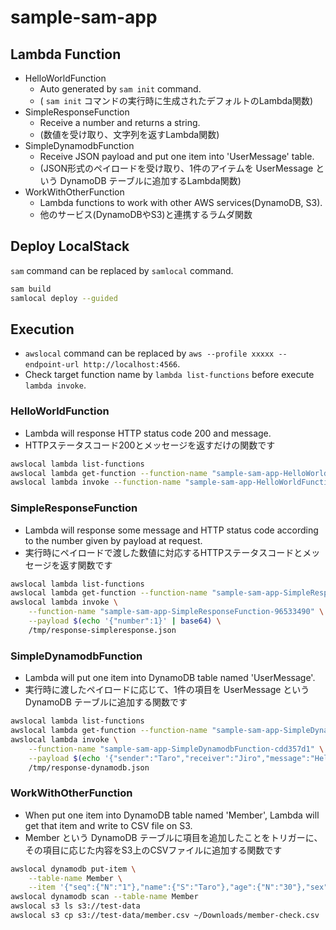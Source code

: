 # sample-sam-app

## Lambda Function

- HelloWorldFunction
  - Auto generated by `sam init` command.
  - ( `sam init` コマンドの実行時に生成されたデフォルトのLambda関数)
- SimpleResponseFunction
  - Receive a number and returns a string.
  - (数値を受け取り、文字列を返すLambda関数)
- SimpleDynamodbFunction
  - Receive JSON payload and put one item into 'UserMessage' table.
  - (JSON形式のペイロードを受け取り、1件のアイテムを UserMessage という DynamoDB テーブルに追加するLambda関数)
- WorkWithOtherFunction
  - Lambda functions to work with other AWS services(DynamoDB, S3).
  - 他のサービス(DynamoDBやS3)と連携するラムダ関数

## Deploy LocalStack

`sam` command can be replaced by `samlocal` command.

```bash
sam build
samlocal deploy --guided
```

## Execution

- `awslocal` command can be replaced by `aws --profile xxxxx --endpoint-url http://localhost:4566`. 
- Check target function name by `lambda list-functions` before execute `lambda invoke`.

### HelloWorldFunction

- Lambda will response HTTP status code 200 and message.
- HTTPステータスコード200とメッセージを返すだけの関数です

```bash
awslocal lambda list-functions
awslocal lambda get-function --function-name "sample-sam-app-HelloWorldFunction-93a343b8"
awslocal lambda invoke --function-name "sample-sam-app-HelloWorldFunction-93a343b8" /tmp/response-helloworld.json
```

### SimpleResponseFunction

- Lambda will response some message and HTTP status code according to the number given by payload at request.
- 実行時にペイロードで渡した数値に対応するHTTPステータスコードとメッセージを返す関数です

```bash
awslocal lambda list-functions
awslocal lambda get-function --function-name "sample-sam-app-SimpleResponseFunction-96533490"
awslocal lambda invoke \
    --function-name "sample-sam-app-SimpleResponseFunction-96533490" \
    --payload $(echo '{"number":1}' | base64) \
    /tmp/response-simpleresponse.json
```

### SimpleDynamodbFunction

- Lambda will put one item into DynamoDB table named 'UserMessage'.
- 実行時に渡したペイロードに応じて、1件の項目を UserMessage という DynamoDB テーブルに追加する関数です

```bash
awslocal lambda list-functions
awslocal lambda get-function --function-name "sample-sam-app-SimpleDynamodbFunction-cdd357d1"
awslocal lambda invoke \
    --function-name "sample-sam-app-SimpleDynamodbFunction-cdd357d1" \
    --payload $(echo '{"sender":"Taro","receiver":"Jiro","message":"Hello, world!!"}' | base64) \
    /tmp/response-dynamodb.json
```

### WorkWithOtherFunction

- When put one item into DynamoDB table named 'Member', Lambda will get that item and write to CSV file on S3.
- Member という DynamoDB テーブルに項目を追加したことをトリガーに、その項目に応じた内容をS3上のCSVファイルに追加する関数です

```bash
awslocal dynamodb put-item \
    --table-name Member \
    --item '{"seq":{"N":"1"},"name":{"S":"Taro"},"age":{"N":"30"},"sex":{"S":"MALE"}}'
awslocal dynamodb scan --table-name Member
awslocal s3 ls s3://test-data
awslocal s3 cp s3://test-data/member.csv ~/Downloads/member-check.csv
```